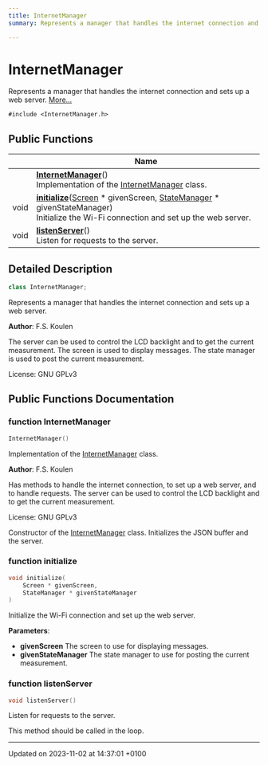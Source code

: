 ```yaml
---
title: InternetManager
summary: Represents a manager that handles the internet connection and sets up a web server. 

---
```


# InternetManager



Represents a manager that handles the internet connection and sets up a web server.  [More...](#detailed-description)


`#include <InternetManager.h>`

## Public Functions

|                | Name           |
| -------------- | -------------- |
| | **[InternetManager](/2023-2024-semester-1/individual-project/iot-koulenf/embedded/class_internet_manager/#function-internetmanager)**()<br>Implementation of the [InternetManager](/2023-2024-semester-1/individual-project/iot-koulenf/embedded/class_internet_manager/) class.  |
| void | **[initialize](/2023-2024-semester-1/individual-project/iot-koulenf/embedded/class_internet_manager/#function-initialize)**([Screen](/2023-2024-semester-1/individual-project/iot-koulenf/embedded/class_screen/) * givenScreen, [StateManager](/2023-2024-semester-1/individual-project/iot-koulenf/embedded/class_state_manager/) * givenStateManager)<br>Initialize the Wi-Fi connection and set up the web server.  |
| void | **[listenServer](/2023-2024-semester-1/individual-project/iot-koulenf/embedded/class_internet_manager/#function-listenserver)**()<br>Listen for requests to the server.  |

## Detailed Description

```cpp
class InternetManager;
```

Represents a manager that handles the internet connection and sets up a web server. 

**Author**: F.S. Koulen

The server can be used to control the LCD backlight and to get the current measurement. The screen is used to display messages. The state manager is used to post the current measurement.


License: GNU GPLv3 

## Public Functions Documentation

### function InternetManager

```cpp
InternetManager()
```

Implementation of the [InternetManager](/2023-2024-semester-1/individual-project/iot-koulenf/embedded/class_internet_manager/) class. 

**Author**: F.S. Koulen

Has methods to handle the internet connection, to set up a web server, and to handle requests. The server can be used to control the LCD backlight and to get the current measurement.


License: GNU GPLv3 

 Constructor of the [InternetManager](/2023-2024-semester-1/individual-project/iot-koulenf/embedded/class_internet_manager/) class. Initializes the JSON buffer and the server. 


### function initialize

```cpp
void initialize(
    Screen * givenScreen,
    StateManager * givenStateManager
)
```

Initialize the Wi-Fi connection and set up the web server. 

**Parameters**: 

  * **givenScreen** The screen to use for displaying messages. 
  * **givenStateManager** The state manager to use for posting the current measurement. 


### function listenServer

```cpp
void listenServer()
```

Listen for requests to the server. 

This method should be called in the loop. 


-------------------------------

Updated on 2023-11-02 at 14:37:01 +0100